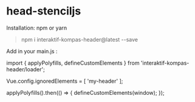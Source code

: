 # head-stenciljs

Installation:
npm or yarn 

> npm i interaktif-kompas-header@latest --save 

Add in your main.js :

import { applyPolyfills, defineCustomElements } from 'interaktif-kompas-header/loader';

Vue.config.ignoredElements = [
  'my-header'
];

applyPolyfills().then(() => {
  defineCustomElements(window);
});
